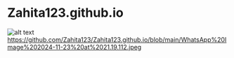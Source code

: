 # Zahita123.github.io
![alt text](?raw=true)https://github.com/Zahita123/Zahita123.github.io/blob/main/WhatsApp%20Image%202024-11-23%20at%2021.19.112.jpeg
